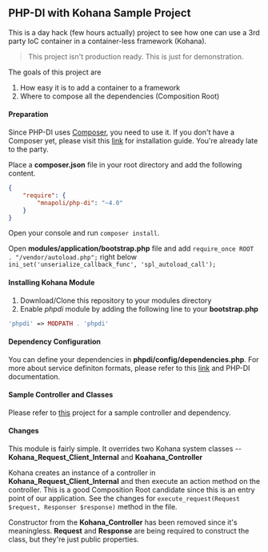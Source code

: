 ## PHP-DI with Kohana Sample Project

This is a day hack (few hours actually) project to see how one can use a 3rd party IoC container in a container-less framework (Kohana).

> This project isn't production ready. This is just for demonstration.

The goals of this project are

1. How easy it is to add a container to a framework
2. Where to compose all the dependencies (Composition Root)


#### Preparation

Since PHP-DI uses [Composer](https://getcomposer.org/), you need to use it. If you don't have a Composer yet, please visit this [link](https://getcomposer.org/doc/00-intro.md) for installation guide. You're already late to the party.

Place a **composer.json** file in your root directory and add the following content.

```json
{
    "require": {
        "mnapoli/php-di": "~4.0"
    }
}
```

Open your console and run ```composer install```. 

Open **modules/application/bootstrap.php** file and add ```require_once ROOT . "/vendor/autoload.php";``` right below ```ini_set('unserialize_callback_func', 'spl_autoload_call');```

#### Installing Kohana Module

1. Download/Clone this repository to your modules directory
2. Enable *phpdi* module by adding the following line to your **bootstrap.php**

```php
'phpdi' => MODPATH . 'phpdi'
```

#### Dependency Configuration

You can define your dependencies in **phpdi/config/dependencies.php**. For more about service definiton formats, please refer to this [link](http://php-di.org/doc/definition.html) and PHP-DI documentation.

#### Sample Controller and Classes

Please refer to [this](http://) project for a sample controller and dependency.

#### Changes

This module is fairly simple. It overrides two Kohana system classes -- **Kohana_Request_Client_Internal** and **Koahana_Controller**

Kohana creates an instance of a controller in **Kohana_Request_Client_Internal** and then execute an action method on the controller. This is a good Composition Root candidate since this is an entry point of our application. See the changes for ```execute_request(Request $request, Responser $response)``` method in the file.

Constructor from the **Kohana_Controller** has been removed since it's meaningless. **Request** and **Response** are being required to construct the class, but they're just public properties.